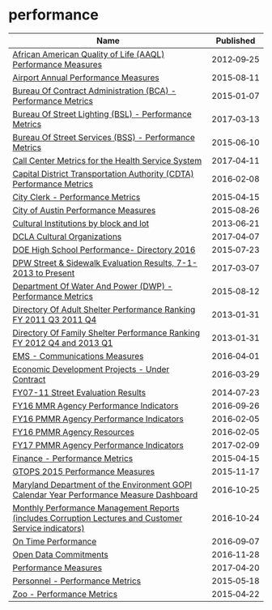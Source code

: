 # performance

Name | Published
---- | ---------
[African American Quality of Life (AAQL) Performance Measures](../datasets/7j64-2qf8.md) | 2012&#x2011;09&#x2011;25
[Airport Annual Performance Measures](../datasets/x4vz-3xdy.md) | 2015&#x2011;08&#x2011;11
[Bureau Of Contract Administration (BCA) - Performance Metrics](../datasets/xr6g-advn.md) | 2015&#x2011;01&#x2011;07
[Bureau Of Street Lighting (BSL) - Performance Metrics](../datasets/5y5q-d9ew.md) | 2017&#x2011;03&#x2011;13
[Bureau Of Street Services (BSS) - Performance Metrics](../datasets/qjsx-ic6b.md) | 2015&#x2011;06&#x2011;10
[Call Center Metrics for the Health Service System](../datasets/qz8r-q5ne.md) | 2017&#x2011;04&#x2011;11
[Capital District Transportation Authority (CDTA) Performance Metrics](../datasets/q7iu-6j5f.md) | 2016&#x2011;02&#x2011;08
[City Clerk - Performance Metrics](../datasets/rz94-zctd.md) | 2015&#x2011;04&#x2011;15
[City of Austin Performance Measures](../datasets/vsbg-t3e9.md) | 2015&#x2011;08&#x2011;26
[Cultural Institutions by block and lot](../datasets/733r-da8r.md) | 2013&#x2011;06&#x2011;21
[DCLA Cultural Organizations](../datasets/u35m-9t32.md) | 2017&#x2011;04&#x2011;07
[DOE High School Performance- Directory 2016](../datasets/qvir-knu3.md) | 2015&#x2011;07&#x2011;23
[DPW Street & Sidewalk Evaluation Results, 7-1-2013 to Present](../datasets/83ki-hu3p.md) | 2017&#x2011;03&#x2011;07
[Department Of Water And Power (DWP) - Performance Metrics](../datasets/skwd-zszg.md) | 2015&#x2011;08&#x2011;12
[Directory Of Adult Shelter Performance Ranking FY 2011 Q3 2011 Q4](../datasets/jhn3-4vdj.md) | 2013&#x2011;01&#x2011;31
[Directory Of Family Shelter Performance Ranking FY 2012 Q4 and 2013 Q1](../datasets/y7z5-rhh5.md) | 2013&#x2011;01&#x2011;31
[EMS - Communications Measures](../datasets/hjne-yn95.md) | 2016&#x2011;04&#x2011;01
[Economic Development Projects - Under Contract](../datasets/g6gr-2p55.md) | 2016&#x2011;03&#x2011;29
[FY07-11 Street Evaluation Results](../datasets/i8y7-m763.md) | 2014&#x2011;07&#x2011;23
[FY16 MMR Agency Performance Indicators](../datasets/8jfz-tjny.md) | 2016&#x2011;09&#x2011;26
[FY16 PMMR Agency Performance Indicators](../datasets/q5za-zqz7.md) | 2016&#x2011;02&#x2011;05
[FY16 PMMR Agency Resources](../datasets/7ceq-6nwu.md) | 2016&#x2011;02&#x2011;05
[FY17 PMMR Agency Performance Indicators](../datasets/him9-7gri.md) | 2017&#x2011;02&#x2011;09
[Finance - Performance Metrics](../datasets/7y6s-y8bd.md) | 2015&#x2011;04&#x2011;15
[GTOPS 2015 Performance Measures](../datasets/i8u6-gqak.md) | 2015&#x2011;11&#x2011;17
[Maryland Department of the Environment GOPI Calendar Year Performance Measure Dashboard](../datasets/qegv-e8qs.md) | 2016&#x2011;10&#x2011;25
[Monthly Performance Management Reports (includes Corruption Lectures and Customer Service indicators)](../datasets/i8ua-bnkj.md) | 2016&#x2011;10&#x2011;24
[On Time Performance](../datasets/s7x9-aarw.md) | 2016&#x2011;09&#x2011;07
[Open Data Commitments](../datasets/btuj-66g2.md) | 2016&#x2011;11&#x2011;28
[Performance Measures](../datasets/bywz-284j.md) | 2017&#x2011;04&#x2011;20
[Personnel - Performance Metrics](../datasets/bjf9-aept.md) | 2015&#x2011;05&#x2011;18
[Zoo - Performance Metrics](../datasets/5mwy-kfkk.md) | 2015&#x2011;04&#x2011;22


